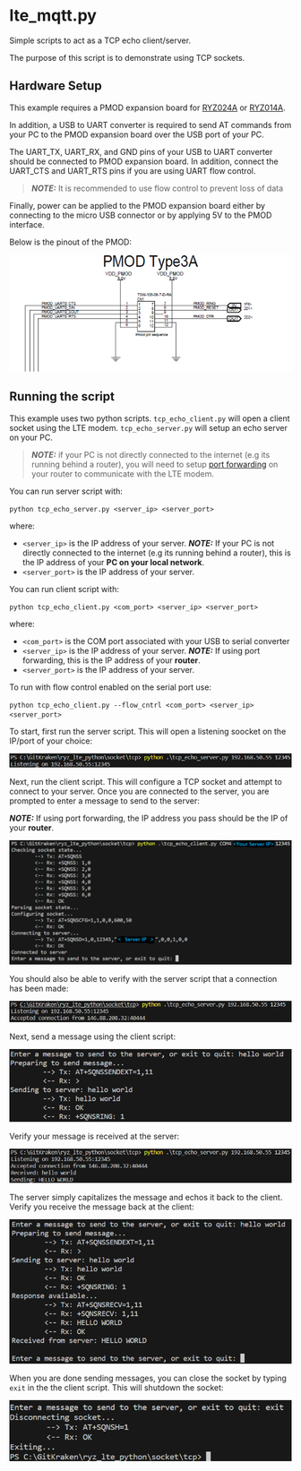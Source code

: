 # lte_mqtt.py

Simple scripts to act as a TCP echo client/server.

The purpose of this script is to demonstrate using TCP sockets.

## Hardware Setup

This example requires a PMOD expansion board for [RYZ024A](https://www.renesas.com/us/en/products/wireless-connectivity/cellular-iot-modules/rtkyz024a0b00000be-pmod-expansion-board-ryz024a) or [RYZ014A](https://www.renesas.com/us/en/products/wireless-connectivity/cellular-iot-modules/rtkyz014a0b00000be-pmod-expansion-board-ryz014a).

In addition, a USB to UART converter is required to send AT commands from your PC to the PMOD expansion board over the USB port of your PC.

The UART_TX, UART_RX, and GND pins of your USB to UART converter should be connected to PMOD expansion board. In addition, connect the UART_CTS and UART_RTS pins if you are using UART flow control.

> **_NOTE:_** It is recommended to use flow control to prevent loss of data

Finally, power can be applied to the PMOD expansion board either by connecting to the micro USB connector or by applying 5V to the PMOD interface.

Below is the pinout of the PMOD:

![pmod_sch](assets/pmod_sch.png)

## Running the script

This example uses two python scripts. `tcp_echo_client.py` will open a client socket using the LTE modem. `tcp_echo_server.py` will setup an echo server on your PC.

> **_NOTE:_** if your PC is not directly connected to the internet (e.g its running behind a router), you will need to setup [port forwarding](https://en.wikipedia.org/wiki/Port_forwarding) on your router to communicate with the LTE modem.

You can run server script with:

`python tcp_echo_server.py <server_ip> <server_port>`

where:
- `<server_ip>` is the IP address of your server.
**_NOTE:_** If your PC is not directly connected to the internet (e.g its running behind a router), this is the IP address of your **PC on your local network**.
- `<server_port>` is the IP address of your server.

You can run client script with:

`python tcp_echo_client.py <com_port> <server_ip> <server_port>`

where:
- `<com_port>` is the COM port associated with your USB to serial converter
- `<server_ip>` is the IP address of your server.
**_NOTE:_** If using port forwarding, this is the IP address of your **router**.
- `<server_port>` is the IP address of your server.

To run with flow control enabled on the serial port use:

`python tcp_echo_client.py --flow_cntrl <com_port> <server_ip> <server_port>`

To start, first run the server script. This will open a listening soocket on the IP/port of your choice:

![server_listen](assets/server_listen.png)

Next, run the client script. This will configure a TCP socket and attempt to connect to your server. Once you are connected to the server, you are prompted to enter a message to send to the server:

**_NOTE:_** If using port forwarding, the IP address you pass should be the IP of your **router**.

![client_connect](assets/client_connect.png)

You should also be able to verify with the server script that a connection has been made:

![server_accept](assets/server_accept.png)

Next, send a message using the client script:

![client_send](assets/client_send.png)

Verify your message is received at the server:  

![server_rx](assets/server_rx.png)

The server simply capitalizes the message and echos it back to the client. Verify you receive the message back at the client:

![client_rx](assets/client_rx.png)

When you are done sending messages, you can close the socket by typing `exit` in the the client script. This will shutdown the socket:

![client_disconnect](assets/client_disconnect.png)
